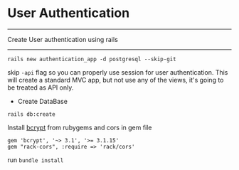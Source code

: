 # User Authentication

---

Create User authentication using rails

---

```
rails new authentication_app -d postgresql --skip-git
```

skip `-api` flag so you can properly use session for user authentication. This will create
a standard MVC app, but not use any of the views, it's going to be treated as API only.

- Create DataBase

```
rails db:create
```

Install [bcrypt](https://rubygems.org/gems/bcrypt) from rubygems and cors in gem file

```
gem 'bcrypt', '~> 3.1', '>= 3.1.15'
gem "rack-cors", :require => 'rack/cors'
```

run `bundle install`
